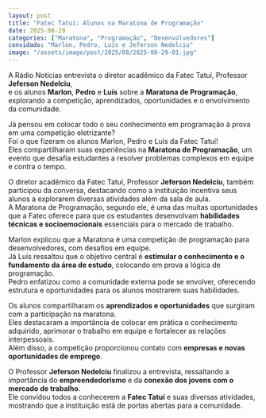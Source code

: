 ```yaml
---
layout: post 
title: "Fatec Tatuí: Alunos na Maratona de Programação" 
date: 2025-08-29 
categories: ["Maratona", "Programação", "Desenvolvedores"]  
convidado: "Marlon, Pedro, Luís e Jeferson Nedelciu"
image: "/assets/image/post/2025/08/2025-08-29-01.jpg"
---
```


A Rádio Notícias entrevista o diretor acadêmico da Fatec Tatuí, Professor **Jeferson Nedelciu**,  
e os alunos **Marlon**, **Pedro** e **Luís** sobre a **Maratona de Programação**, explorando a competição, aprendizados, oportunidades e o envolvimento da comunidade.

Já pensou em colocar todo o seu conhecimento em programação à prova em uma competição eletrizante?  
Foi o que fizeram os alunos Marlon, Pedro e Luís da Fatec Tatuí!  
Eles compartilharam suas experiências na **Maratona de Programação**, um evento que desafia estudantes a resolver problemas complexos em equipe e contra o tempo.

O diretor acadêmico da Fatec Tatuí, Professor **Jeferson Nedelciu**, também participou da conversa, destacando como a instituição incentiva seus alunos a explorarem diversas atividades além da sala de aula.  
A Maratona de Programação, segundo ele, é uma das muitas oportunidades que a Fatec oferece para que os estudantes desenvolvam **habilidades técnicas e socioemocionais** essenciais para o mercado de trabalho.  

Marlon explicou que a Maratona é uma competição de programação para desenvolvedores, com desafios em equipe.  
Já Luís ressaltou que o objetivo central é **estimular o conhecimento e o fundamento da área de estudo**, colocando em prova a lógica de programação.  
Pedro enfatizou como a comunidade externa pode se envolver, oferecendo estrutura e oportunidades para os alunos mostrarem suas habilidades.

Os alunos compartilharam os **aprendizados e oportunidades** que surgiram com a participação na maratona.  
Eles destacaram a importância de colocar em prática o conhecimento adquirido, aprimorar o trabalho em equipe e fortalecer as relações interpessoais.  
Além disso, a competição proporcionou contato com **empresas e novas oportunidades de emprego**.  

O Professor **Jeferson Nedelciu** finalizou a entrevista, ressaltando a importância do **empreendedorismo** e da **conexão dos jovens com o mercado de trabalho**.  
Ele convidou todos a conhecerem a **Fatec Tatuí** e suas diversas atividades, mostrando que a instituição está de portas abertas para a comunidade.